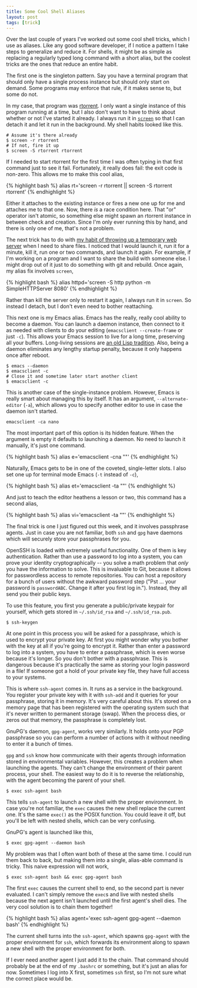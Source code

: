 ```yaml
---
title: Some Cool Shell Aliases
layout: post
tags: [trick]
---
```


Over the last couple of years I've worked out some cool shell tricks,
which I use as aliases. Like any good software developer, if I notice
a pattern I take steps to generalize and reduce it. For shells, it
might be as simple as replacing a regularly typed long command with a
short alias, but the coolest tricks are the ones that reduce an entire
habit.

The first one is the singleton pattern. Say you have a terminal
program that should only have a single process instance but should
only start on demand. Some programs may enforce that rule, if it makes
sense to, but some do not.

In my case, that program was
[rtorrent](http://libtorrent.rakshasa.no/). I only want a single
instance of this program running at a time, but I also don't want to
have to think about whether or not I've started it already. I always
run it in [`screen`](/blog/2009/03/05/) so that I can detach it and
let it run in the background. My shell habits looked like this.

    # Assume it's there already
    $ screen -r rtorrent
    # If not, fire it up
    $ screen -S rtorrent rtorrent

If I needed to start rtorrent for the first time I was often typing in
that first command just to see it fail. Fortunately, it really does
fail: the exit code is non-zero. This allows me to make this cool
alias,

{% highlight bash %}
alias rt='screen -r rtorrent || screen -S rtorrent rtorrent'
{% endhighlight %}

Either it attaches to the existing instance or fires a new one up for
me and attaches me to that one. Now, there *is* a race condition
here. That "or" operator isn't atomic, so something else might spawn
an rtorrent instance in between check and creation. Since I'm only ever
running this by hand, and there is only one of me, that's not a problem.

The next trick has to do with
[my habit of throwing up a temporary web server](/blog/2010/09/21/)
when I need to share files. I noticed that I would launch it, run it
for a minute, kill it, run one or two commands, and launch it
again. For example, if I'm working on a program and I want to share
the build with someone else. I might drop out of it just to do
something with git and rebuild. Once again, my alias fix involves
`screen`,

{% highlight bash %}
alias httpd='screen -S http python -m SimpleHTTPServer 8080'
{% endhighlight %}

Rather than kill the server only to restart it again, I always run it
in `screen`. So instead I detach, but I don't even need to bother
reattaching.

This next one is my Emacs alias. Emacs has the really, really cool
ability to become a daemon. You can launch a daemon instance, then
connect to it as needed with clients to do your editing (`emacsclient
--create-frame` or just `-c`). This allows your Emacs session to live
for a long time, preserving all your buffers. Long-living sessions are
[an old Lisp tradition](/blog/2011/01/30/). Also, being a daemon
eliminates any lengthy startup penalty, because it only happens once
after reboot.

    $ emacs --daemon
    $ emacsclient -c
    # Close it and sometime later start another client
    $ emacsclient -c

This is another case of the single-instance problem. However, Emacs is
really smart about managing this by itself. It has an argument,
`--alternate-editor` (`-a`), which allows you to specify another
editor to use in case the daemon isn't started.

    emacsclient -ca nano

The most important part of this option is its hidden feature. When the
argument is empty it defaults to launching a daemon. No need to launch
it manually, it's just one command.

{% highlight bash %}
alias e='emacsclient -cna ""'
{% endhighlight %}

Naturally, Emacs gets to be in one of the coveted, single-letter
slots. I also set one up for terminal mode Emacs (`-t` instead of
`-c`),

{% highlight bash %}
alias et='emacsclient -ta ""'
{% endhighlight %}

And just to teach the editor heathens a lesson or two, this command
has a second alias,

{% highlight bash %}
alias vi='emacsclient -ta ""'
{% endhighlight %}

The final trick is one I just figured out this week, and it involves
passphrase agents. Just in case you are not familiar, both `ssh` and
`gpg` have daemons which will securely store your passphrases for
you.

OpenSSH is loaded with extremely useful functionality. One of them is
key authentication. Rather than use a password to log into a system,
you can prove your identity cryptographically -- you solve a math
problem that *only* you have the information to solve. This is
invaluable to Git, because it allows for passwordless access to remote
repositories. You can host a repository for a bunch of users without
the awkward password step ("Pst ... your password is
`passwordABC`. Change it after you first log in."). Instead, they all
send you their public keys.

To use this feature, you first you generate a public/private keypair
for yourself, which gets stored in `~/.ssh/id_rsa` and
`~/.ssh/id_rsa.pub`.

    $ ssh-keygen

At one point in this process you will be asked for a passphrase, which
is used to encrypt your private key. At first you might wonder why you
bother with the key at all if you're going to encrypt it. Rather than
enter a password to log into a system, you have to enter a passphrase,
which is even worse because it's longer. So you don't bother with a
passphrase. This is dangerous because it's practically the same as
storing your login password in a file! If someone got a hold of your
private key file, they have full access to your systems.

This is where `ssh-agent` comes in. It runs as a service in the
background. You register your private key with it with `ssh-add` and
it queries for your passphrase, storing it in memory. It's very
careful about this. It's stored on a memory page that has been
registered with the operating system such that it's never written to
permanent storage (swap). When the process dies, or zeros out that
memory, the passphrase is completely lost.

GnuPG's daemon, `gpg-agent`, works very similarly. It holds onto your
PGP passphrase so you can perform a number of actions with it without
needing to enter it a bunch of times.

`gpg` and `ssh` know how communicate with their agents through
information stored in environmental variables. However, this creates a
problem when launching the agents. They can't change the environment
of their parent process, your shell. The easiest way to do it is to
reverse the relationship, with the agent becoming the parent of your
shell.

    $ exec ssh-agent bash

This tells `ssh-agent` to launch a new shell with the proper
environment. In case you're not familiar, the `exec` causes the new
shell replace the current one. It's the same `exec()` as the POSIX
function. You could leave it off, but you'll be left with nested
shells, which can be very confusing.

GnuPG's agent is launched like this,

    $ exec gpg-agent --daemon bash

My problem was that I often want both of these at the same time. I
could run them back to back, but making them into a single, alias-able
command is tricky. This naive expression will not work,

    $ exec ssh-agent bash && exec gpg-agent bash

The first `exec` causes the current shell to end, so the second part
is never evaluated. I can't simply remove the `exec`s and live with
nested shells because the next agent isn't launched until the first
agent's shell dies. The very cool solution is to chain them together!

{% highlight bash %}
alias agent='exec ssh-agent gpg-agent --daemon bash'
{% endhighlight %}

The current shell turns into the `ssh-agent`, which spawns `gpg-agent`
with the proper environment for `ssh`, which forwards its environment
along to spawn a new shell with the proper environment for both.

If I ever need another agent I just add it to the chain. That command
should probably be at the end of my `.bashrc` or something, but it's
just an alias for now. Sometimes I log into X first, sometimes `ssh`
first, so I'm not sure what the correct place would be.
